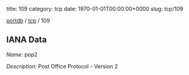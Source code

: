 title: 109
category: tcp
date: 1970-01-01T00:00:00+0000
slug: tcp/109

[portdb](/) / [tcp](/category/tcp.html) / 109


## IANA Data

_Name:_ pop2

_Description:_ Post Office Protocol - Version 2

